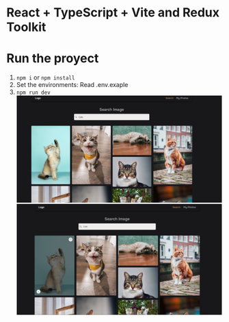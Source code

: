 # React + TypeScript + Vite and Redux Toolkit

# Run the proyect

1. `npm i` or `npm install`
2. Set the environments: Read .env.exaple
3. `npm run dev`
   ![alt text](image.png)
   ![alt text](image-1.png)
